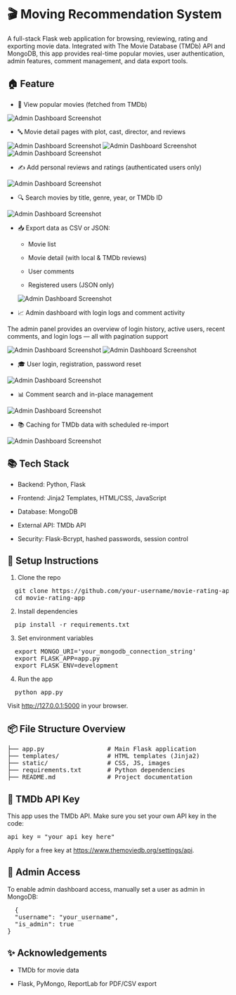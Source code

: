# 🎬 Moving Recommendation System
  A full-stack Flask web application for browsing, reviewing, rating and exporting movie data. Integrated with The Movie Database (TMDb) API and MongoDB, this app provides real-time popular movies, user authentication, admin features, comment management, and data export tools.
## 🏠 Feature
- 🎥 View popular movies (fetched from TMDb)

![Admin Dashboard Screenshot](pics/view_movies.jpg)

- 🔤 Movie detail pages with plot, cast, director, and reviews

![Admin Dashboard Screenshot](pics/move_details_1.jpg)
![Admin Dashboard Screenshot](pics/move_details_2.jpg)
![Admin Dashboard Screenshot](pics/move_details_3.jpg)

- ✍️ Add personal reviews and ratings (authenticated users only)

![Admin Dashboard Screenshot](pics/add_comment.jpg)

- 🔍 Search movies by title, genre, year, or TMDb ID

![Admin Dashboard Screenshot](pics/search.jpg)

- 📥 Export data as CSV or JSON:

  - Movie list

  - Movie detail (with local & TMDb reviews)

  - User comments

  - Registered users (JSON only)

  ![Admin Dashboard Screenshot](pics/export.jpg)

- 📈 Admin dashboard with login logs and comment activity

The admin panel provides an overview of login history, active users, recent comments, and login logs — all with pagination support

![Admin Dashboard Screenshot](pics/Admin_dashboard_1.jpg)
![Admin Dashboard Screenshot](pics/Admin_dashboard_2.jpg)

- 🎓 User login, registration, password reset

![Admin Dashboard Screenshot](pics/login.jpg)

- 📊 Comment search and in-place management

![Admin Dashboard Screenshot](pics/permission_control.jpg)

- 📚 Caching for TMDb data with scheduled re-import

![Admin Dashboard Screenshot](pics/import.jpg)
## 📚 Tech Stack
- Backend: Python, Flask

- Frontend: Jinja2 Templates, HTML/CSS, JavaScript

- Database: MongoDB

- External API: TMDb API

- Security: Flask-Bcrypt, hashed passwords, session control
## 🔧 Setup Instructions
1. Clone the repo
<pre>
  git clone https://github.com/your-username/movie-rating-app.git
  cd movie-rating-app 
</pre>
2. Install dependencies
<pre>
  pip install -r requirements.txt
</pre>
3. Set environment variables
<pre>
  export MONGO_URI='your_mongodb_connection_string'
  export FLASK_APP=app.py
  export FLASK_ENV=development
</pre>
4. Run the app
<pre>
  python app.py
</pre>
Visit http://127.0.0.1:5000 in your browser.
## 📦 File Structure Overview
<pre>
├── app.py                 # Main Flask application
├── templates/             # HTML templates (Jinja2)
├── static/                # CSS, JS, images
├── requirements.txt       # Python dependencies
├── README.md              # Project documentation
</pre>
## 🚀 TMDb API Key
This app uses the TMDb API. Make sure you set your own API key in the code:
<pre>api_key = "your_api_key_here"</pre>
Apply for a free key at https://www.themoviedb.org/settings/api.
## 🧱 Admin Access
To enable admin dashboard access, manually set a user as admin in MongoDB:
<pre>
  {
  "username": "your_username",
  "is_admin": true
}
</pre>
## ✨ Acknowledgements
- TMDb for movie data

- Flask, PyMongo, ReportLab for PDF/CSV export
